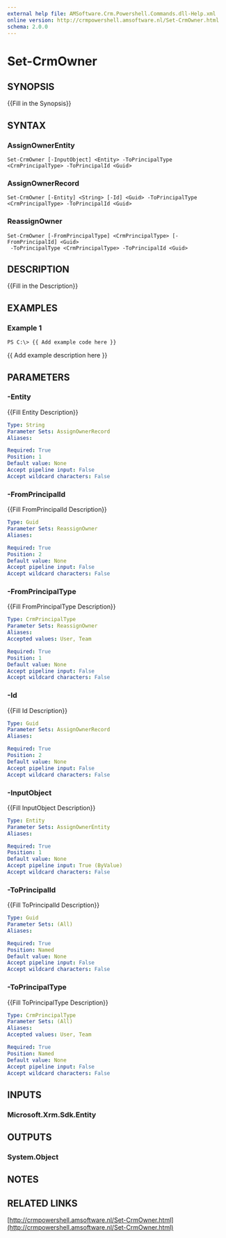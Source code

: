 ```yaml
---
external help file: AMSoftware.Crm.Powershell.Commands.dll-Help.xml
online version: http://crmpowershell.amsoftware.nl/Set-CrmOwner.html
schema: 2.0.0
---
```


# Set-CrmOwner

## SYNOPSIS
{{Fill in the Synopsis}}

## SYNTAX

### AssignOwnerEntity
```
Set-CrmOwner [-InputObject] <Entity> -ToPrincipalType <CrmPrincipalType> -ToPrincipalId <Guid>
```

### AssignOwnerRecord
```
Set-CrmOwner [-Entity] <String> [-Id] <Guid> -ToPrincipalType <CrmPrincipalType> -ToPrincipalId <Guid>
```

### ReassignOwner
```
Set-CrmOwner [-FromPrincipalType] <CrmPrincipalType> [-FromPrincipalId] <Guid>
 -ToPrincipalType <CrmPrincipalType> -ToPrincipalId <Guid>
```

## DESCRIPTION
{{Fill in the Description}}

## EXAMPLES

### Example 1
```
PS C:\> {{ Add example code here }}
```

{{ Add example description here }}

## PARAMETERS

### -Entity
{{Fill Entity Description}}

```yaml
Type: String
Parameter Sets: AssignOwnerRecord
Aliases: 

Required: True
Position: 1
Default value: None
Accept pipeline input: False
Accept wildcard characters: False
```

### -FromPrincipalId
{{Fill FromPrincipalId Description}}

```yaml
Type: Guid
Parameter Sets: ReassignOwner
Aliases: 

Required: True
Position: 2
Default value: None
Accept pipeline input: False
Accept wildcard characters: False
```

### -FromPrincipalType
{{Fill FromPrincipalType Description}}

```yaml
Type: CrmPrincipalType
Parameter Sets: ReassignOwner
Aliases: 
Accepted values: User, Team

Required: True
Position: 1
Default value: None
Accept pipeline input: False
Accept wildcard characters: False
```

### -Id
{{Fill Id Description}}

```yaml
Type: Guid
Parameter Sets: AssignOwnerRecord
Aliases: 

Required: True
Position: 2
Default value: None
Accept pipeline input: False
Accept wildcard characters: False
```

### -InputObject
{{Fill InputObject Description}}

```yaml
Type: Entity
Parameter Sets: AssignOwnerEntity
Aliases: 

Required: True
Position: 1
Default value: None
Accept pipeline input: True (ByValue)
Accept wildcard characters: False
```

### -ToPrincipalId
{{Fill ToPrincipalId Description}}

```yaml
Type: Guid
Parameter Sets: (All)
Aliases: 

Required: True
Position: Named
Default value: None
Accept pipeline input: False
Accept wildcard characters: False
```

### -ToPrincipalType
{{Fill ToPrincipalType Description}}

```yaml
Type: CrmPrincipalType
Parameter Sets: (All)
Aliases: 
Accepted values: User, Team

Required: True
Position: Named
Default value: None
Accept pipeline input: False
Accept wildcard characters: False
```

## INPUTS

### Microsoft.Xrm.Sdk.Entity


## OUTPUTS

### System.Object

## NOTES

## RELATED LINKS

[http://crmpowershell.amsoftware.nl/Set-CrmOwner.html](http://crmpowershell.amsoftware.nl/Set-CrmOwner.html)

